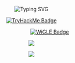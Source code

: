 <!-- Typing SVG -->
<p align="center">
  <img src="https://readme-typing-svg.demolab.com?font=Fira+Code&pause=1000&color=24F700&random=false&width=435&lines=Hey%2C+I'm+Sachu+(TRASHZ403)" alt="Typing SVG" />
</p>

<!-- TryHackMe badge -->
<p align="center">
  <a href="https://tryhackme.com/p/TRASHZ403" target="_blank">
    <img src="https://tryhackme-badges.s3.amazonaws.com/TRASHZ403.png" alt="TryHackMe Badge">
  </a>
</p>

<!-- WiGLE badge shifted right using div -->
<div align="center">
  <div style="display: inline-block; margin-left: 100px;">
    <a href="https://wigle.net" target="_blank">
      <img src="https://wigle.net/bi/hFKA0F+U0iUtGq03rXsZLQ.png" alt="WiGLE Badge">
    </a>
  </div>
</div>

<!-- GitHub Stats -->
<p align="center">
  <img src="https://github-readme-stats.vercel.app/api/?username=trashz403&count_private=true&theme=tokyonight&showicons=true" />
</p>

<!-- GitHub Language Stats -->
<p align="center">
  <img src="https://github-readme-stats.vercel.app/api/top-langs/?username=trashz403&langs_count=5&theme=tokyonight" />
</p>
